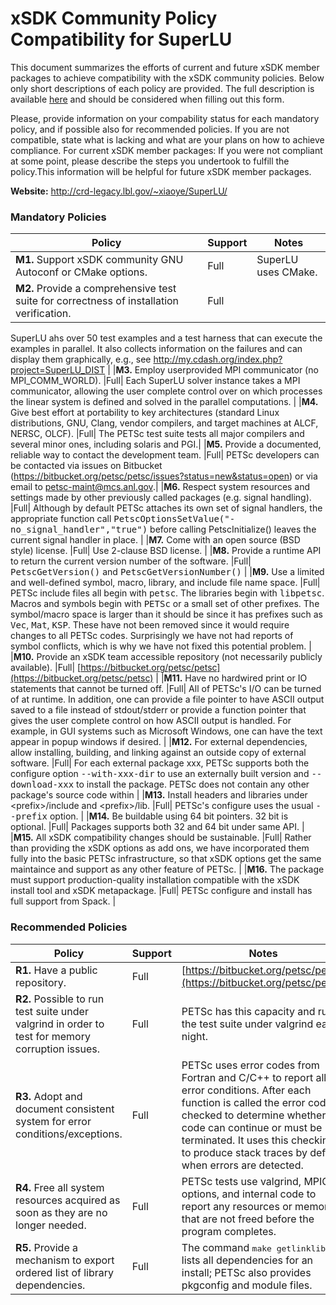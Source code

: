 # xSDK Community Policy Compatibility for SuperLU

This document summarizes the efforts of current and future xSDK member packages to achieve compatibility with the xSDK community policies. Below only short descriptions of each policy are provided. The full description is available [here](https://docs.google.com/document/d/1DCx2Duijb0COESCuxwEEK1j0BPe2cTIJ-AjtJxt3290/edit#heading=h.2hp5zbf0n3o3)
and should be considered when filling out this form.

Please, provide information on your compability status for each mandatory policy, and if possible also for recommended policies.
If you are not compatible, state what is lacking and what are your plans on how to achieve compliance.
For current xSDK member packages: If you were not compliant at some point, please describe the steps you undertook to fulfill the policy.This information will be helpful for future xSDK member packages.

**Website:**  http://crd-legacy.lbl.gov/~xiaoye/SuperLU/

### Mandatory Policies

| Policy                 |Support| Notes                   |
|------------------------|-------|-------------------------|
|**M1.** Support xSDK community GNU Autoconf or CMake options. |Full| SuperLU uses CMake. |
|**M2.** Provide a comprehensive test suite for correctness of installation verification. |Full| 
  SuperLU ahs over 50 test examples and a test harness that can execute the
  examples in parallel. It also collects information on the failures and can
  display them graphically, e.g., see
   http://my.cdash.org/index.php?project=SuperLU_DIST |
|**M3.** Employ userprovided MPI communicator (no MPI_COMM_WORLD). |Full|
Each SuperLU solver instance takes a MPI communicator, allowing the user
complete control over on which processes the linear system is defined and
solved in the parallel computations. |
|**M4.** Give best effort at portability to key architectures (standard Linux distributions, GNU, Clang, vendor compilers, and target machines at ALCF, NERSC, OLCF). |Full| The PETSc test suite tests all major compilers and several minor ones, including solaris and PGI.|
|**M5.** Provide a documented, reliable way to contact the development team. |Full| PETSc developers can be contacted via issues on Bitbucket (https://bitbucket.org/petsc/petsc/issues?status=new&status=open) or via email to petsc-maint@mcs.anl.gov.|
|**M6.** Respect system resources and settings made by other previously called packages (e.g. signal handling). |Full| Although by default PETSc attaches its own set of signal handlers, the appropriate function call <tt>PetscOptionsSetValue("-no_signal_handler","true")</tt> before calling <ttt>PetscInitialize()</tt> leaves the current signal handler in place.  |
|**M7.** Come with an open source (BSD style) license. |Full| Use 2-clause BSD license. |
|**M8.** Provide a runtime API to return the current version number of the software. |Full| <tt>PetscGetVersion()</tt> and <tt>PetscGetVersionNumber()</tt> |
|**M9.** Use a limited and well-defined symbol, macro, library, and include file name space. |Full| PETSc include files all begin with <tt>petsc</tt>. The libraries begin with <tt>libpetsc</tt>. Macros and symbols begin with <tt>PETSc</tt> or a small set of other prefixes. The symbol/macro space is larger than it should be since it has prefixes such as <tt>Vec</tt>, <tt>Mat</tt>, <tt>KSP</tt>. These have not been removed since it would require changes to all PETSc codes. Surprisingly we have not had reports of symbol conflicts, which is why we have not fixed this potential problem. |
|**M10.** Provide an xSDK team accessible repository (not necessarily publicly available). |Full| [https://bitbucket.org/petsc/petsc](https://bitbucket.org/petsc/petsc) |
|**M11.** Have no hardwired print or IO statements that cannot be turned off. |Full| All of PETSc's I/O can be turned of at runtime. In addition, one can provide a file pointer to have ASCII output saved to a file instead of stdout/stderr or provide a function pointer that gives the user complete control on how ASCII output is handled. For example, in GUI systems such as Microsoft Windows, one can have the text appear in popup windows if desired. |
|**M12.** For external dependencies, allow installing, building, and linking against an outside copy of external software. |Full| For each external package xxx, PETSc supports both the configure option <tt>--with-xxx-dir</tt> to use an externally built version and <tt>--download-xxx</tt> to install the package. PETSc does not contain any other package's source code within  |
|**M13.** Install headers and libraries under \<prefix\>/include and \<prefix\>/lib. |Full| PETSc's configure uses the usual <tt>--prefix</tt> option. |
|**M14.** Be buildable using 64 bit pointers. 32 bit is optional. |Full| Packages supports both 32 and 64 bit under same API. |
|**M15.** All xSDK compatibility changes should be sustainable. |Full| Rather than providing the xSDK options as add ons, we have incorporated them fully into the basic PETSc infrastructure, so that xSDK options get the same maintaince and support as any other feature of PETSc.  |
|**M16.** The package must support production-quality installation compatible with the xSDK install tool and xSDK metapackage. |Full| PETSc configure and install has full support from Spack. |

### Recommended Policies

| Policy                 |Support| Notes                   |
|------------------------|-------|-------------------------|
|**R1.** Have a public repository. |Full| [https://bitbucket.org/petsc/petsc](https://bitbucket.org/petsc/petsc) |
|**R2.** Possible to run test suite under valgrind in order to test for memory corruption issues. |Full| PETSc has this capacity and runs the test suite under valgrind each night. |
|**R3.** Adopt and document consistent system for error conditions/exceptions. |Full| PETSc uses error codes from Fortran and C/C++ to report all error conditions. After each function is called the error code is checked to determine whether the code can continue or must be terminated. It uses this checking to produce stack traces by default when errors are detected. |
|**R4.** Free all system resources acquired as soon as they are no longer needed. |Full| PETSc tests use valgrind, MPICH options, and internal code to report any resources or memory that are not freed before the program completes. |
|**R5.** Provide a mechanism to export ordered list of library dependencies. |Full| The command <tt>make getlinklibs</tt> lists all dependencies for an install; PETSc also provides pkgconfig and module files.

